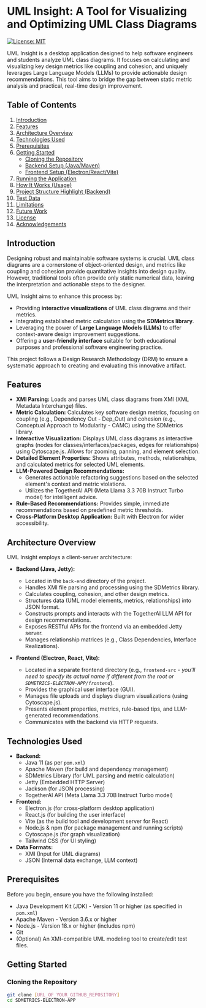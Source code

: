 # UML Insight: A Tool for Visualizing and Optimizing UML Class Diagrams

[![License: MIT](https://img.shields.io/badge/License-MIT-yellow.svg)](https://opensource.org/licenses/MIT)

UML Insight is a desktop application designed to help software engineers and students analyze UML class diagrams. It focuses on calculating and visualizing key design metrics like coupling and cohesion, and uniquely leverages Large Language Models (LLMs) to provide actionable design recommendations. This tool aims to bridge the gap between static metric analysis and practical, real-time design improvement.

## Table of Contents

1.  [Introduction](#introduction)
2.  [Features](#features)
3.  [Architecture Overview](#architecture-overview)
4.  [Technologies Used](#technologies-used)
5.  [Prerequisites](#prerequisites)
6.  [Getting Started](#getting-started)
    *   [Cloning the Repository](#cloning-the-repository)
    *   [Backend Setup (Java/Maven)](#backend-setup-java-maven)
    *   [Frontend Setup (Electron/React/Vite)](#frontend-setup-electron-react-vite)
7.  [Running the Application](#running-the-application)
8.  [How It Works (Usage)](#how-it-works-usage)
9.  [Project Structure Highlight (Backend)](#project-structure-highlight-backend)
10. [Test Data](#test-data)
11. [Limitations](#limitations)
12. [Future Work](#future-work)
13. [License](#license)
14. [Acknowledgements](#acknowledgements)

## Introduction

Designing robust and maintainable software systems is crucial. UML class diagrams are a cornerstone of object-oriented design, and metrics like coupling and cohesion provide quantitative insights into design quality. However, traditional tools often provide only static numerical data, leaving the interpretation and actionable steps to the designer.

UML Insight aims to enhance this process by:
*   Providing **interactive visualizations** of UML class diagrams and their metrics.
*   Integrating established metric calculation using the **SDMetrics library**.
*   Leveraging the power of **Large Language Models (LLMs)** to offer context-aware design improvement suggestions.
*   Offering a **user-friendly interface** suitable for both educational purposes and professional software engineering practice.

This project follows a Design Research Methodology (DRM) to ensure a systematic approach to creating and evaluating this innovative artifact.

## Features

*   **XMI Parsing:** Loads and parses UML class diagrams from XMI (XML Metadata Interchange) files.
*   **Metric Calculation:** Calculates key software design metrics, focusing on coupling (e.g., Dependency Out - Dep_Out) and cohesion (e.g., Conceptual Approach to Modularity - CAMC) using the SDMetrics library.
*   **Interactive Visualization:** Displays UML class diagrams as interactive graphs (nodes for classes/interfaces/packages, edges for relationships) using Cytoscape.js. Allows for zooming, panning, and element selection.
*   **Detailed Element Properties:** Shows attributes, methods, relationships, and calculated metrics for selected UML elements.
*   **LLM-Powered Design Recommendations:**
    *   Generates actionable refactoring suggestions based on the selected element's context and metric violations.
    *   Utilizes the TogetherAI API (Meta Llama 3.3 70B Instruct Turbo model) for intelligent advice.
*   **Rule-Based Recommendations:** Provides simple, immediate recommendations based on predefined metric thresholds.
*   **Cross-Platform Desktop Application:** Built with Electron for wider accessibility.

## Architecture Overview

UML Insight employs a client-server architecture:

*   **Backend (Java, Jetty):**
    *   Located in the `back-end` directory of the project.
    *   Handles XMI file parsing and processing using the SDMetrics library.
    *   Calculates coupling, cohesion, and other design metrics.
    *   Structures data (UML model elements, metrics, relationships) into JSON format.
    *   Constructs prompts and interacts with the TogetherAI LLM API for design recommendations.
    *   Exposes RESTful APIs for the frontend via an embedded Jetty server.
    *   Manages relationship matrices (e.g., Class Dependencies, Interface Realizations).

*   **Frontend (Electron, React, Vite):**
    *   Located in a separate frontend directory (e.g., `frontend-src` - *you'll need to specify its actual name if different from the root or `SDMETRICS-ELECTRON-APP/frontend`*).
    *   Provides the graphical user interface (GUI).
    *   Manages file uploads and displays diagram visualizations (using Cytoscape.js).
    *   Presents element properties, metrics, rule-based tips, and LLM-generated recommendations.
    *   Communicates with the backend via HTTP requests.

## Technologies Used

*   **Backend:**
    *   Java 11 (as per `pom.xml`)
    *   Apache Maven (for build and dependency management)
    *   SDMetrics Library (for UML parsing and metric calculation)
    *   Jetty (Embedded HTTP Server)
    *   Jackson (for JSON processing)
    *   TogetherAI API (Meta Llama 3.3 70B Instruct Turbo model)
*   **Frontend:**
    *   Electron.js (for cross-platform desktop application)
    *   React.js (for building the user interface)
    *   Vite (as the build tool and development server for React)
    *   Node.js & npm (for package management and running scripts)
    *   Cytoscape.js (for graph visualization)
    *   Tailwind CSS (for UI styling)
*   **Data Formats:**
    *   XMI (Input for UML diagrams)
    *   JSON (Internal data exchange, LLM context)

## Prerequisites

Before you begin, ensure you have the following installed:
*   Java Development Kit (JDK) - Version 11 or higher (as specified in `pom.xml`)
*   Apache Maven - Version 3.6.x or higher
*   Node.js - Version 18.x or higher (includes npm)
*   Git
*   (Optional) An XMI-compatible UML modeling tool to create/edit test files.

## Getting Started

### Cloning the Repository

```bash
git clone [URL_OF_YOUR_GITHUB_REPOSITORY]
cd SDMETRICS-ELECTRON-APP
